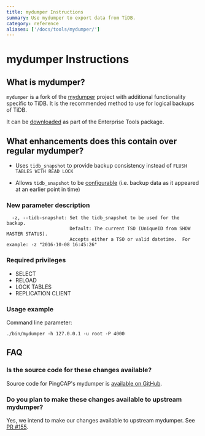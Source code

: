 ```yaml
---
title: mydumper Instructions 
summary: Use mydumper to export data from TiDB.
category: reference
aliases: ['/docs/tools/mydumper/']
---
```


# mydumper Instructions

## What is mydumper?

`mydumper` is a fork of the [mydumper](https://github.com/maxbube/mydumper) project with additional functionality specific to TiDB. It is the recommended method to use for logical backups of TiDB.

It can be [downloaded](../tools/download.md) as part of the Enterprise Tools package.

## What enhancements does this contain over regular mydumper?

+ Uses `tidb_snapshot` to provide backup consistency instead of `FLUSH TABLES WITH READ LOCK`

+ Allows `tidb_snapshot` to be [configurable](../op-guide/history-read.md#how-tidb-reads-data-from-history-versions) (i.e. backup data as it appeared at an earlier point in time)

### New parameter description

```
  -z, --tidb-snapshot: Set the tidb_snapshot to be used for the backup.
                       Default: The current TSO (UniqueID from SHOW MASTER STATUS).
                       Accepts either a TSO or valid datetime.  For example: -z "2016-10-08 16:45:26"
```

### Required privileges

- SELECT
- RELOAD
- LOCK TABLES
- REPLICATION CLIENT

### Usage example

Command line parameter:

```
./bin/mydumper -h 127.0.0.1 -u root -P 4000
```

## FAQ

### Is the source code for these changes available?

Source code for PingCAP's mydumper is [available on GitHub](https://github.com/pingcap/mydumper).

### Do you plan to make these changes available to upstream mydumper?

Yes, we intend to make our changes available to upstream mydumper. See [PR #155](https://github.com/maxbube/mydumper/pull/155).
